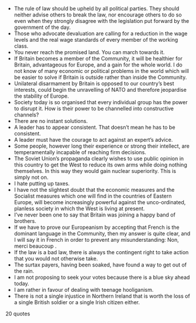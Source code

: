  - The rule of law should be upheld by all political parties. They should neither advise others to break the law, nor encourage others to do so even when they strongly disagree with the legislation put forward by the government of the day.
 - Those who advocate devaluation are calling for a reduction in the wage levels and the real wage standards of every member of the working class.
 - You never reach the promised land. You can march towards it.
 - If Britain becomes a member of the Community, it will be healthier for Britain, advantageous for Europe, and a gain for the whole world. I do not know of many economic or political problems in the world which will be easier to solve if Britain is outside rather than inside the Community.
 - Unilateral disarmament by Britain is opposed to our country’s best interests, could begin the unravelling of NATO and therefore jeopardise the stability of Europe.
 - Society today is so organised that every individual group has the power to disrupt it. How is their power to be channelled into constructive channels?
 - There are no instant solutions.
 - A leader has to appear consistent. That doesn’t mean he has to be consistent.
 - A leader must have the courage to act against an expert’s advice.
 - Some people, however long their experience or strong their intellect, are temperamentally incapable of reaching firm decisions.
 - The Soviet Union’s propaganda clearly wishes to use public opinion in this country to get the West to reduce its own arms while doing nothing themselves. In this way they would gain nuclear superiority. This is simply not on.
 - I hate putting up taxes.
 - I have not the slightest doubt that the economic measures and the Socialist measures which one will find in the countries of Eastern Europe, will become increasingly powerful against the unco-ordinated, planless society in which the West is living at present.
 - I’ve never been one to say that Britain was joining a happy band of brothers.
 - If we have to prove our Europeanism by accepting that French is the dominant language in the Community, then my answer is quite clear, and I will say it in French in order to prevent any misunderstanding: Non, merci beaucoup .
 - If the law is a bad law, there is always the contingent right to take action that you would not otherwise take.
 - The surtax payers, having been soaked, have found a way to get out of the rain.
 - I am not proposing to seek your votes because there is a blue sky ahead today.
 - I am rather in favour of dealing with teenage hooliganism.
 - There is not a single injustice in Northern Ireland that is worth the loss of a single British soldier or a single Irish citizen either.

20 quotes